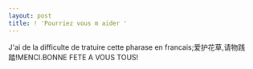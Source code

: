 ```yaml
---
layout: post
title: ! 'Pourriez vous m aider '
---
```


<p>J&#39;ai de la difficulte de tratuire cette pharase en francais;爱护花草,请物践踏!MENCI.BONNE FETE A VOUS TOUS!</p>
